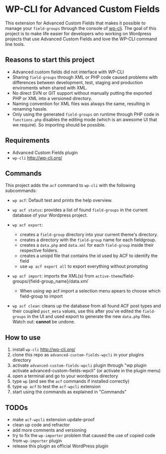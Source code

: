 # WP-CLI for Advanced Custom Fields

This extension for Advanced Custom Fields that makes it possible to manage your `field-groups` through the console of [wp-cli](http://http://wp-cli.org/). The goal of this project is to make life easier for developers who working on Wordpress projects that use Advanced Custom Fields and love the WP-CLI command line tools.


## Reasons to start this project

* Advanced custom fields did not interface with WP-CLI
* Sharing `field-groups` through XML or PHP code caused problems with differences between development, test, staging and production enviroments when shared with XML.
* No direct SVN or GIT support without manually putting the exported PHP or XML into a versioned directory.
* Naming convention for XML files was always the same, resulting in renaming hassle.
* Only using the generated `field-groups` on runtime through PHP code in `functions.php` disables the editing mode (which is an awesome UI that we require). So importing should be possible.

## Requirements

* Advanced Custom Fields plugin
* `wp-cli` http://wp-cli.org/


## Commands

This project adds the `acf` command to `wp-cli` with the following subcommands:
	
* `wp acf`: Default test and prints the help overview.
* `wp acf status`: provides a list of found `field-groups` in the current database of your Wordpress project.
* `wp acf export`:
  * creates a `field-group` directory into your current theme's directory.
  * creates a directory with the `field-group` name for each fieldgroup.
  * creates a `data.php` and `data.xml` for each `field-group` inside their respective folders.
  * creates a uniqid file that contains the id used by ACF to identify the field
  * use `wp acf export all` to export everything without prompting
		
* `wp acf import`: imports the XML(s) from `active-theme`/field-groups/{field-group_name}/data.xml`
  * When using wp acf import a selection menu apears to choose which field-group to import
		
* `wp acf clean`: cleans up the database from all found ACF post types and their coupled `post_meta` values, use this after you've edited the `field-groups` in the UI and used export to generate the new `data.php` files. Watch out: __cannot__ be undone.


## How to use

1. install `wp-cli` http://wp-cli.org/
2. clone this repo as `advanced-custom-fields-wpcli` in your plugins directory
3. activate `advanced-custom-fields-wpcli` plugin through "wp plugin activate advanced-custom-fields-wpcli" (or activate in the plugin menu)
4. open a terminal and go to your wordpress directory
5. type `wp` (and see the `acf` commands if installed correctly)
6. type `wp acf` to test the `acf-wpcli` extension
7. start using the commands as explained in "Commands"


## TODOs

* make `acf-wpcli` extension update-proof
* clean up code and refractor
* add more comments and versioning
* try to fix the `wp-importer` problem that caused the use of copied code from `wp-importer` plugin
* release this plugin as official WordPress plugin
